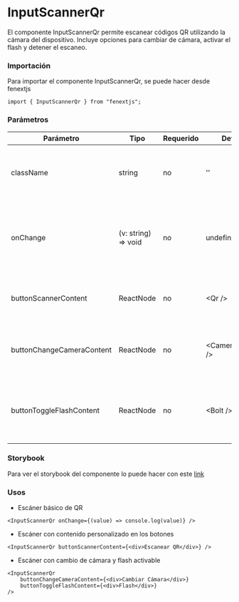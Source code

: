 # InputScannerQr

El componente InputScannerQr permite escanear códigos QR utilizando la cámara del dispositivo. Incluye opciones para cambiar de cámara, activar el flash y detener el escaneo.

### Importación

Para importar el componente InputScannerQr, se puede hacer desde fenextjs

```tsx copy
import { InputScannerQr } from "fenextjs";
```

### Parámetros

| Parámetro                 | Tipo                 | Requerido | Default            | Descripcion                                                                            |
| ------------------------- | -------------------- | --------- | ------------------ | -------------------------------------------------------------------------------------- |
| className                 | string               | no        | ''                 | Clase CSS para personalizar el contenedor principal del componente.                    |
| onChange                  | (v: string) =\> void | no        | undefined          | Función que se ejecuta al escanear un código QR con éxito, pasando el valor escaneado. |
| buttonScannerContent      | ReactNode            | no        | \<Qr /\>           | Contenido personalizado para el botón que activa el escáner.                           |
| buttonChangeCameraContent | ReactNode            | no        | \<CameraChange /\> | Contenido personalizado para el botón que permite cambiar entre cámaras.               |
| buttonToggleFlashContent  | ReactNode            | no        | \<Bolt /\>         | Contenido personalizado para el botón que activa o desactiva el flash de la cámara.    |

### Storybook

Para ver el storybook del componente lo puede hacer con este [link](https://fenextjs-component-storybook.vercel.app/?path=/story/input-scanner-inputscannerqr--index)

### Usos

-   Escáner básico de QR

```tsx copy
<InputScannerQr onChange={(value) => console.log(value)} />
```

-   Escáner con contenido personalizado en los botones

```tsx copy
<InputScannerQr buttonScannerContent={<div>Escanear QR</div>} />
```

-   Escáner con cambio de cámara y flash activable

```tsx copy
<InputScannerQr
    buttonChangeCameraContent={<div>Cambiar Cámara</div>}
    buttonToggleFlashContent={<div>Flash</div>}
/>
```

